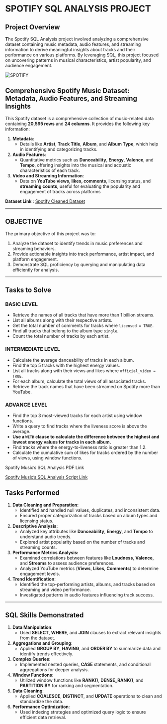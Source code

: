 # **SPOTIFY SQL ANALYSIS PROJECT**

## **Project Overview**

**T**he Spotify SQL Analysis project involved analyzing a comprehensive dataset containing music metadata, audio features, and streaming information to derive meaningful insights about tracks and their performance on various platforms. By leveraging SQL, this project focused on uncovering patterns in musical characteristics, artist popularity, and audience engagement.

![SPOTIFY ](https://github.com/user-attachments/assets/a7ca2562-0de8-4552-9a0c-47637ec0ff60)


## Comprehensive Spotify Music Dataset: Metadata, Audio Features, and Streaming Insights

This Spotify dataset is a comprehensive collection of music-related data containing **20,595 rows** and **24 columns**. It provides the following key information:

1. **Metadata**:
    - Details like **Artist**, **Track Title**, **Album**, and **Album Type**, which help in identifying and categorizing tracks.
2. **Audio Features**:
    - Quantitative metrics such as **Danceability**, **Energy**, **Valence**, and **Tempo**, offering insights into the musical and acoustic characteristics of each track.
3. **Video and Streaming Information**:
    - Data on **YouTube views, likes, comments**, licensing status, and **streaming counts**, useful for evaluating the popularity and engagement of tracks across platforms

**Dataset Link** : <a href = "Spotify_Cleaned_Data.csv">Spotify Cleaned Dataset</a> 

---

## **OBJECTIVE**

The primary objective of this project was to:

1. Analyze the dataset to identify trends in music preferences and streaming behaviors.
2. Provide actionable insights into track performance, artist impact, and platform engagement.
3. Demonstrate SQL proficiency by querying and manipulating data efficiently for analysis.

---

## Tasks to Solve

### **BASIC LEVEL**

- Retrieve the names of all tracks that have more than 1 billion streams.
- List all albums along with their respective artists.
- Get the total number of comments for tracks where `licensed = TRUE`.
- Find all tracks that belong to the album type `single`.
- Count the total number of tracks by each artist.

### **INTERMEDIATE LEVEL**

- Calculate the average danceability of tracks in each album.
- Find the top 5 tracks with the highest energy values.
- List all tracks along with their views and likes where `official_video = TRUE`.
- For each album, calculate the total views of all associated tracks.
- Retrieve the track names that have been streamed on Spotify more than YouTube.

### **ADVANCE LEVEL**

- Find the top 3 most-viewed tracks for each artist using window functions.
- Write a query to find tracks where the liveness score is above the average.
- **Use a `WITH` clause to calculate the difference between the highest and lowest energy values for tracks in each album.**
- Find tracks where the energy-to-liveness ratio is greater than 1.2.
- Calculate the cumulative sum of likes for tracks ordered by the number of views, using window functions.

Spotify Music’s SQL Analysis PDF Link

<a href = "Spotify Query.sql"> Spotify Music’s SQL Analysis Script Link</a>

## **Tasks Performed**

1. **Data Cleaning and Preparation:**
    - Identified and handled null values, duplicates, and inconsistent data.
    - Ensured proper categorization of tracks based on album types and licensing status.
2. **Descriptive Analysis:**
    - Analyzed key attributes like **Danceability**, **Energy**, and **Tempo** to understand audio trends.
    - Explored artist popularity based on the number of tracks and streaming counts.
3. **Performance Metrics Analysis:**
    - Examined correlations between features like **Loudness**, **Valence**, and **Streams** to assess audience preferences.
    - Analyzed YouTube metrics (**Views**, **Likes**, **Comments**) to determine engagement levels.
4. **Trend Identification:**
    - Identified the top-performing artists, albums, and tracks based on streaming and video performance.
    - Investigated patterns in audio features influencing track success.

---

## **SQL Skills Demonstrated**

1. **Data Manipulation**:
    - Used **SELECT**, **WHERE**, and **JOIN** clauses to extract relevant insights from the dataset.
2. **Aggregations and Grouping**:
    - Applied **GROUP BY**, **HAVING**, and **ORDER BY** to summarize data and identify trends effectively.
3. **Complex Queries**:
    - Implemented nested queries, **CASE** statements, and conditional aggregations for deeper analysis.
4. **Window Functions**:
    - Utilized window functions like **RANK()**, **DENSE_RANK()**, and **PARTITION BY** for ranking and segmentation.
5. **Data Cleaning**:
    - Applied **COALESCE**, **DISTINCT**, and **UPDATE** operations to clean and standardize the data.
6. **Performance Optimization**:
    - Used indexing strategies and optimized query logic to ensure efficient data retrieval.
